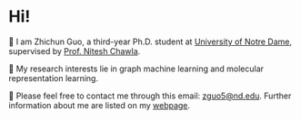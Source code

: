 # Hi! 
🌱 I am Zhichun Guo, a third-year Ph.D. student at [University of Notre Dame](https://www.nd.edu/), supervised by [Prof. Nitesh Chawla](https://niteshchawla.nd.edu/).

🧐 My research interests lie in graph machine learning and molecular representation learning.

🌟 Please feel free to contact me through this email: zguo5@nd.edu. Further information about me are listed on my [webpage](https://zguo.io/). 

